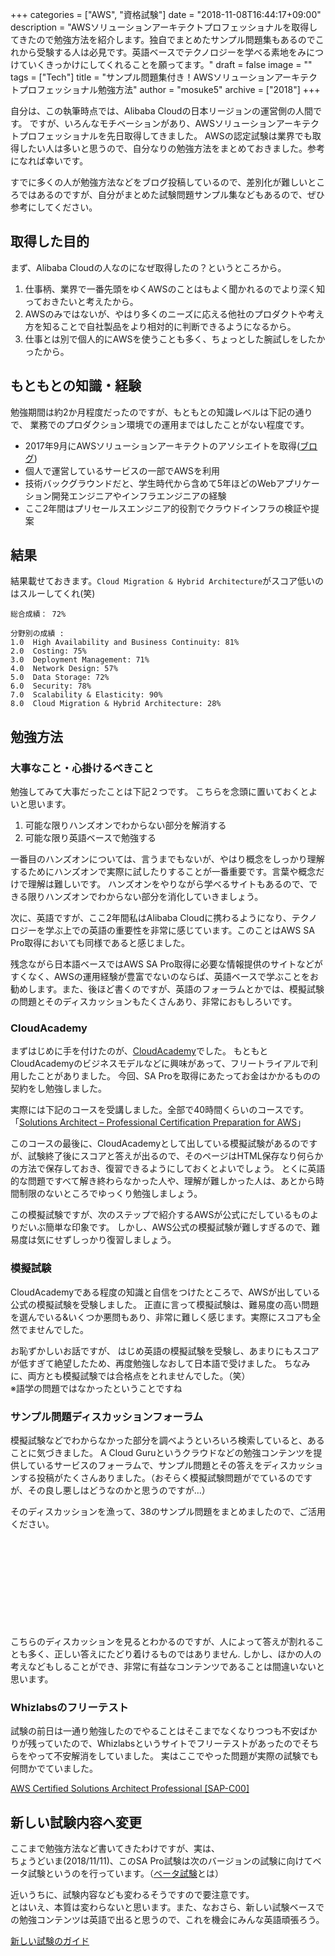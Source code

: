 +++
categories = ["AWS", "資格試験"]
date = "2018-11-08T16:44:17+09:00"
description = "AWSソリューションアーキテクトプロフェッショナルを取得してきたので勉強方法を紹介します。独自でまとめたサンプル問題集もあるのでこれから受験する人は必見です。英語ベースでテクノロジーを学べる素地をみにつけていくきっかけにしてくれることを願ってます。"
draft = false
image = ""
tags = ["Tech"]
title = "サンプル問題集付き！AWSソリューションアーキテクトプロフェッショナル勉強方法"
author = "mosuke5"
archive = ["2018"]
+++

自分は、この執筆時点では、Alibaba Cloudの日本リージョンの運営側の人間です。
ですが、いろんなモチベーションがあり、AWSソリューションアーキテクトプロフェッショナルを先日取得してきました。
AWSの認定試験は業界でも取得したい人は多いと思うので、自分なりの勉強方法をまとめておきました。参考になれば幸いです。

すでに多くの人が勉強方法などをブログ投稿しているので、差別化が難しいところではあるのですが、自分がまとめた試験問題サンプル集などもあるので、ぜひ参考にしてください。
<!--more-->

## 取得した目的
まず、Alibaba Cloudの人なのになぜ取得したの？というところから。

1. 仕事柄、業界で一番先頭をゆくAWSのことはもよく聞かれるのでより深く知っておきたいと考えたから。
1. AWSのみではないが、やはり多くのニーズに応える他社のプロダクトや考え方を知ることで自社製品をより相対的に判断できるようになるから。
1. 仕事とは別で個人的にAWSを使うことも多く、ちょっとした腕試しをしたかったから。

## もともとの知識・経験
勉強期間は約2か月程度だったのですが、もともとの知識レベルは下記の通りで、
業務でのプロダクション環境での運用まではしたことがない程度です。

- 2017年9月にAWSソリューションアーキテクトのアソシエイトを取得([ブログ](https://blog.mosuke.tech/entry/2017/09/18/aws_solution_architect/))
- 個人で運営しているサービスの一部でAWSを利用
- 技術バックグラウンドだと、学生時代から含めて5年ほどのWebアプリケーション開発エンジニアやインフラエンジニアの経験
- ここ2年間はプリセールスエンジニア的役割でクラウドインフラの検証や提案

## 結果
結果載せておきます。`Cloud Migration & Hybrid Architecture`がスコア低いのはスルーしてくれ(笑)

```
総合成績： 72%

分野別の成績 :
1.0  High Availability and Business Continuity: 81%
2.0  Costing: 75%
3.0  Deployment Management: 71%
4.0  Network Design: 57%
5.0  Data Storage: 72%
6.0  Security: 78%
7.0  Scalability & Elasticity: 90%
8.0  Cloud Migration & Hybrid Architecture: 28%
```

## 勉強方法

### 大事なこと・心掛けるべきこと
勉強してみて大事だったことは下記２つです。
こちらを念頭に置いておくとよいと思います。

1. 可能な限りハンズオンでわからない部分を解消する
1. 可能な限り英語ベースで勉強する

一番目のハンズオンについては、言うまでもないが、やはり概念をしっかり理解するためにハンズオンで実際に試したりすることが一番重要です。言葉や概念だけで理解は難しいです。
ハンズオンをやりながら学べるサイトもあるので、できる限りハンズオンでわからない部分を消化していきましょう。

次に、英語ですが、ここ2年間私はAlibaba Cloudに携わるようになり、テクノロジーを学ぶ上での英語の重要性を非常に感じています。このことはAWS SA Pro取得においても同様であると感じました。

残念ながら日本語ベースではAWS SA Pro取得に必要な情報提供のサイトなどがすくなく、AWSの運用経験が豊富でないのならば、英語ベースで学ぶことをお勧めします。また、後ほど書くのですが、英語のフォーラムとかでは、模擬試験の問題とそのディスカッションもたくさんあり、非常におもしろいです。

### CloudAcademy
まずはじめに手を付けたのが、[CloudAcademy](https://cloudacademy.com/)でした。
もともとCloudAcademyのビジネスモデルなどに興味があって、フリートライアルで利用したことがありました。
今回、SA Proを取得にあたってお金はかかるものの契約をし勉強しました。

実際には下記のコースを受講しました。全部で40時間くらいのコースです。  
「<a href="https://cloudacademy.com/learning-paths/solutions-architect-professional-certification-preparation-for-aws-17/" target="_blank">Solutions Architect – Professional Certification Preparation for AWS</a>」

このコースの最後に、CloudAcademyとして出している模擬試験があるのですが、試験終了後にスコアと答えが出るので、そのページはHTML保存なり何らかの方法で保存しておき、復習できるようにしておくとよいでしょう。
とくに英語的な問題ですべて解き終わらなかった人や、理解が難しかった人は、あとから時間制限のないところでゆっくり勉強しましょう。

この模擬試験ですが、次のステップで紹介するAWSが公式にだしているものよりだいぶ簡単な印象です。
しかし、AWS公式の模擬試験が難しすぎるので、難易度は気にせずしっかり復習しましょう。

### 模擬試験
CloudAcademyである程度の知識と自信をつけたところで、AWSが出している公式の模擬試験を受験しました。
正直に言って模擬試験は、難易度の高い問題を選んでいる&いくつか悪問もあり、非常に難しく感じます。実際にスコアも全然でませんでした。

お恥ずかしいお話ですが、
はじめ英語の模擬試験を受験し、あまりにもスコアが低すぎて絶望したため、再度勉強しなおして日本語で受けました。
ちなみに、両方とも模擬試験では合格点をとれませんでした。（笑）  
※語学の問題ではなかったということですね

### サンプル問題ディスカッションフォーラム
模擬試験などでわからなかった部分を調べようといろいろ検索していると、あることに気づきました。
A Cloud Guruというクラウドなどの勉強コンテンツを提供しているサービスのフォーラムで、サンプル問題とその答えをディスカッションする投稿がたくさんありました。（おそらく模擬試験問題がでているのですが、その良し悪しはどうなのかと思うのですが…）

そのディスカッションを漁って、38のサンプル問題をまとめましたので、ご活用ください。  
<div class="iframely-embed"><div class="iframely-responsive" style="height: 140px; padding-bottom: 0;"><a href="https://blog.mosuke.tech/entry/2018/10/25/sapro-sample-question/" data-iframely-url="//cdn.iframe.ly/Q4yX5fA"></a></div></div><script async src="//cdn.iframe.ly/embed.js" charset="utf-8"></script>

こちらのディスカッションを見るとわかるのですが、人によって答えが割れることも多く、正しい答えにたどり着けるものではありません.
しかし、ほかの人の考えなどもしることができ、非常に有益なコンテンツであることは間違いないと思います。

### Whizlabsのフリーテスト
試験の前日は一通り勉強したのでやることはそこまでなくなりつつも不安ばかりが残っていたので、Whizlabsというサイトでフリーテストがあったのでそちらをやって不安解消をしていました。
実はここでやった問題が実際の試験でも何問かでていました。

[AWS Certified Solutions Architect Professional [SAP-C00]](https://www.whizlabs.com/aws-solutions-architect-professional/)

## 新しい試験内容へ変更
ここまで勉強方法など書いてきたわけですが、実は、  
ちょうどいま(2018/11/11)、このSA Pro試験は次のバージョンの試験に向けてベータ試験というのを行っています。（[ベータ試験](https://aws.amazon.com/jp/certification/beta-exam/)とは）  

近いうちに、試験内容なども変わるそうですので要注意です。  
とはいえ、本質は変わらないと思います。また、なおさら、新しい試験ベースでの勉強コンテンツは英語で出ると思うので、これを機会にみんな英語頑張ろう。

[新しい試験のガイド](https://d1.awsstatic.com/training-and-certification/docs-sa-pro/AWS%20Certified%20Solutions%20Architect-Professional_Exam%20Guide_v.1.1_FINAL%20(1).pdf)